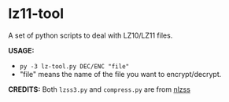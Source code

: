 # lz11-tool
A set of python scripts to deal with LZ10/LZ11 files.

**USAGE:**
- `py -3 lz-tool.py DEC/ENC "file"`
- "file" means the name of the file you want to encrypt/decrypt.

 **CREDITS:**
Both `lzss3.py` and `compress.py` are from [nlzss](https://github.com/magical/nlzss)
